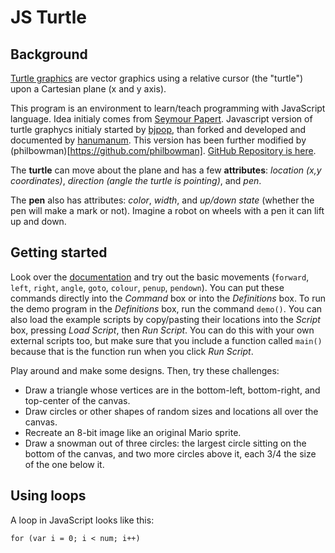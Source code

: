 # JS Turtle

## Background 
[Turtle graphics](https://en.wikipedia.org/wiki/Turtle_graphics) are vector graphics using a relative cursor (the "turtle") upon a Cartesian plane (x and y axis). 

This program is an environment to learn/teach programming with JavaScript language. Idea initialy comes from [Seymour Papert](http://www.papert.org/). Javascript version of turtle graphycs initialy started by  [bjpop](https://github.com/bjpop), than forked and developed and documented by [hanumanum](https://github.com/hanumanum). This version has been further modified by (philbowman)[https://github.com/philbowman]. [GitHub Repository is here](https://github.com/cs-acs/js-turtle).

The __turtle__ can move about the plane and has a few __attributes__: *location (x,y coordinates)*, *direction (angle the turtle is pointing)*, and *pen*.  

The __pen__ also has attributes: *color*, *width*, and *up/down state* (whether the pen will make a mark or not). Imagine a robot on wheels with a pen it can lift up and down.

## Getting started
Look over the [documentation](documentation.md) and try out the basic movements (`forward`, `left`, `right`, `angle`, `goto`, `colour`, `penup`, `pendown`). You can put these commands directly into the *Command* box or into the *Definitions* box. To run the demo program in the *Definitions* box, run the command `demo()`. You can also load the example scripts by copy/pasting their locations into the *Script* box, pressing *Load Script*, then *Run Script*. You can do this with your own external scripts too, but make sure that you include a function called `main()` because that is the function run when you click *Run Script*.

Play around and make some designs. Then, try these challenges:

* Draw a triangle whose vertices are in the bottom-left, bottom-right, and top-center of the canvas.
* Draw circles or other shapes of random sizes and locations all over the canvas.
* Recreate an 8-bit image like an original Mario sprite.
* Draw a snowman out of three circles: the largest circle sitting on the bottom of the canvas, and two more circles above it, each 3/4 the size of the one below it.

## Using loops
A loop in JavaScript looks like this:
```
for (var i = 0; i < num; i++)
```
